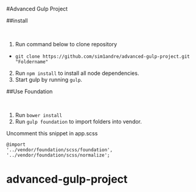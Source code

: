 #Advanced Gulp Project

##install

<br/>

1. Run command below to clone repository
  * `git clone https://github.com/sim1andre/advanced-gulp-project.git "Foldername"`
2. Run `npm install` to install all node dependencies.
3. Start gulp by running `gulp`.


##Use Foundation

<br/>

1. Run `bower install`
2. Run `gulp foundation` to import folders into vendor.

Uncomment this snippet in app.scss

```
@import
'../vendor/foundation/scss/foundation',
'../vendor/foundation/scss/normalize';
```
# advanced-gulp-project 
